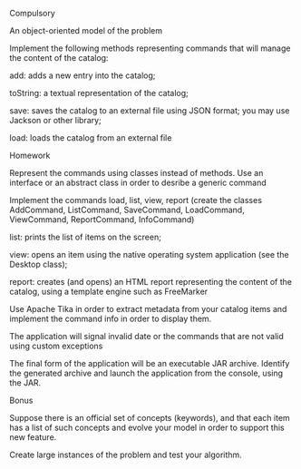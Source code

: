 Compulsory 

An object-oriented model of the problem

Implement the following methods representing commands that will manage the content of the catalog:

add: adds a new entry into the catalog;

toString: a textual representation of the catalog;

save: saves the catalog to an external file using JSON format; you may use Jackson or other library;

load: loads the catalog from an external file

Homework 

Represent the commands using classes instead of methods. Use an interface or an abstract class in order to desribe a generic command

Implement the commands load, list, view, report (create the classes AddCommand, ListCommand, SaveCommand, LoadCommand, ViewCommand, ReportCommand, InfoCommand)

list: prints the list of items on the screen;

view: opens an item using the native operating system application (see the Desktop class);

report: creates (and opens) an HTML report representing the content of the catalog, using a template engine such as FreeMarker 

Use Apache Tika in order to extract metadata from your catalog items and implement the command info in order to display them.

The application will signal invalid date or the commands that are not valid using custom exceptions

The final form of the application will be an executable JAR archive. Identify the generated archive and launch the application from the console, using the JAR.

Bonus 

Suppose there is an official set of concepts (keywords), and that each item has a list of such concepts and evolve your model in order to support this new feature.

Create large instances of the problem and test your algorithm.
